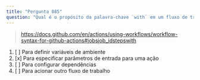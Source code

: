 ```yaml
---
title: "Pergunta 085"
question: "Qual é o propósito da palavra-chave `with` em um fluxo de trabalho do GitHub Actions?"
---
```



> https://docs.github.com/en/actions/using-workflows/workflow-syntax-for-github-actions#jobsjob_idstepswith
1. [ ] Para definir variáveis de ambiente  
1. [x] Para especificar parâmetros de entrada para uma ação  
1. [ ] Para configurar dependências  
1. [ ] Para acionar outro fluxo de trabalho  
